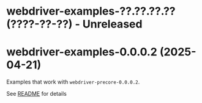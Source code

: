 # webdriver-examples-??.??.??.?? (????-??-??) - Unreleased

# webdriver-examples-0.0.0.2 (2025-04-21)

Examples that work with `webdriver-precore-0.0.0.2`.

See [README](README.md) for details